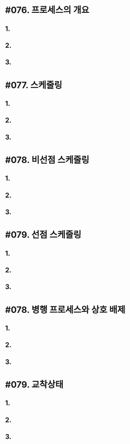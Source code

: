 # #076. 프로세스의 개요
## 1.
## 2.
## 3.


# #077. 스케줄링
## 1.
## 2.
## 3.


# #078. 비선점 스케줄링
## 1.
## 2.
## 3.


# #079. 선점 스케줄링
## 1.
## 2.
## 3.


# #078. 병행 프로세스와 상호 배제
## 1.
## 2.
## 3.


# #079. 교착상태
## 1.
## 2.
## 3.